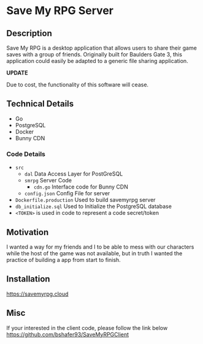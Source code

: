 # Save My RPG Server

## Description

Save My RPG is a desktop application that allows users to share their game saves with a group of friends. Originally built for Baulders Gate 3, this application could easily be adapted to a generic file sharing application.

<b>UPDATE</b>

Due to cost, the functionality of this software will cease. 

## Technical Details

* Go
* PostgreSQL
* Docker
* Bunny CDN

### Code Details

* `src`
    * `dal` Data Access Layer for PostGreSQL
    * `smrpg` Server Code
        * `cdn.go` Interface code for Bunny CDN
    * `config.json` Config File for server
* `Dockerfile.production` Used to build  savemyrpg server
* `db_initialize.sql` Used to Initialize the PostgreSQL database  
* `<TOKEN>` is used in code to represent a code secret/token


## Motivation

I wanted a way for my friends and I to be able to mess with our characters while the host of the game was not available, but in truth I wanted the practice of building a app from start to finish.

## Installation

https://savemyrpg.cloud

## Misc

If your interested in the client code, please follow the link below
<br>
https://github.com/bshafer93/SaveMyRPGClient
